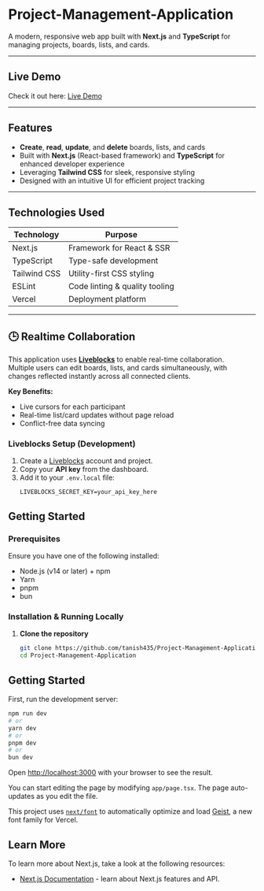 # Project-Management-Application

A modern, responsive web app built with **Next.js** and **TypeScript** for managing projects, boards, lists, and cards.

---

##  Live Demo  
Check it out here: [Live Demo](https://atlas-xi-seven.vercel.app)

---

##  Features

- **Create**, **read**, **update**, and **delete** boards, lists, and cards  
- Built with **Next.js** (React-based framework) and **TypeScript** for enhanced developer experience  
- Leveraging **Tailwind CSS** for sleek, responsive styling  
- Designed with an intuitive UI for efficient project tracking

---

##  Technologies Used

| Technology     | Purpose                             |
|----------------|-------------------------------------|
| Next.js        | Framework for React & SSR           |
| TypeScript     | Type-safe development               |
| Tailwind CSS   | Utility-first CSS styling           |
| ESLint         | Code linting & quality tooling      |
| Vercel         | Deployment platform                 |

---

## 🕒 Realtime Collaboration

This application uses **[Liveblocks](https://liveblocks.io/)** to enable real-time collaboration.  
Multiple users can edit boards, lists, and cards simultaneously, with changes reflected instantly across all connected clients.

**Key Benefits:**
- Live cursors for each participant
- Real-time list/card updates without page reload
- Conflict-free data syncing

### Liveblocks Setup (Development)
1. Create a [Liveblocks](https://liveblocks.io/) account and project.
2. Copy your **API key** from the dashboard.
3. Add it to your `.env.local` file:
   ```env
   LIVEBLOCKS_SECRET_KEY=your_api_key_here

##  Getting Started

### Prerequisites

Ensure you have one of the following installed:

- Node.js (v14 or later) + npm  
- Yarn  
- pnpm  
- bun

### Installation & Running Locally

1. **Clone the repository**  
   ```bash
   git clone https://github.com/tanish435/Project-Management-Application.git
   cd Project-Management-Application


## Getting Started

First, run the development server:

```bash
npm run dev
# or
yarn dev
# or
pnpm dev
# or
bun dev
```

Open [http://localhost:3000](http://localhost:3000) with your browser to see the result.

You can start editing the page by modifying `app/page.tsx`. The page auto-updates as you edit the file.

This project uses [`next/font`](https://nextjs.org/docs/app/building-your-application/optimizing/fonts) to automatically optimize and load [Geist](https://vercel.com/font), a new font family for Vercel.

## Learn More

To learn more about Next.js, take a look at the following resources:

- [Next.js Documentation](https://nextjs.org/docs) - learn about Next.js features and API.
